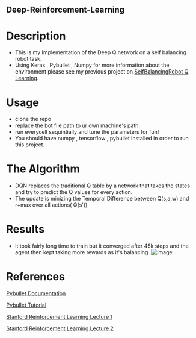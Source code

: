 ## Deep-Reinforcement-Learning

# Description
- This is my Implementation of the Deep Q network on a self balancing robot task.
- Using Keras , Pybullet , Numpy
for more information about the environment please see my previous project on [SelfBalancingRobot Q Learning](https://github.com/omarelsayeed/Self-Balancing-Robot-Pybullet-Simualtion).

# Usage 

- clone the repo 
- replace the bot file path to ur own machine's path.
- run everycell sequintially and tune the parameters for fun!
- You should have numpy , tensorflow , pybullet installed in order to run this project.

# The Algorithm 
- DQN replaces the traditional Q table by a network that takes the states and try to predict the Q values for every action.
- The update is minizing the Temporal Difference between Q(s,a,w) and r+max over all actions( Q(s'))
# Results 
- it took fairly long time to train but it converged after 45k steps and the agent then kept taking more rewards as it's balancing.
![image](https://user-images.githubusercontent.com/64399795/176384945-ae01df87-0cde-4df3-beba-6ef3e2d46476.png)
[](https://gifs.com/gif/selfbalancing-r2vgwL)



# References 
[Pybullet Documentation](https://docs.google.com/document/d/10sXEhzFRSnvFcl3XxNGhnD4N2SedqwdAvK3dsihxVUA/edit#)

[Pybullet Tutorial](https://www.youtube.com/watch?v=kZxPaGdoSJY&t=828s&ab_channel=DanielEid)

[Stanford Reinforcement Learning Lecture 1](https://www.youtube.com/watch?v=9g32v7bK3Co&t=3866s&ab_channel=StanfordOnline)

[Stanford Reinforcement Learning Lecture 2](https://www.youtube.com/watch?v=HpaHTfY52RQ&t=3989s&ab_channel=StanfordOnline)
